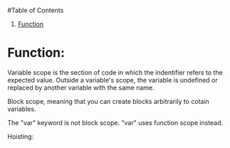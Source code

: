 #Table of Contents

1. [Function](#function)

# Function:
Variable scope is the section of code in which the indentifier refers to the expected value. Outside a variable's scope, the variable is undefined or replaced by another variable with the same name.

Block scope, meaning that you can create blocks arbitrarily to cotain variables.

The "var" keyword is not block scope. "var" uses function scope instead.

Hoisting:
